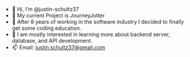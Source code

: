 - 👋 Hi, I’m @justin-schultz37
- 👀 My current Project is JourneyJotter
- 🌱 After 8 years of working in the software industry I decided to finally get some coding education.
- 💞️ I am mostly interested in learning more about backend server, database, and API development.
- 📫 Email: justin.schultz37@gmail.com

<!---
justin-schultz37/justin-schultz37 is a ✨ special ✨ repository because its `README.md` (this file) appears on your GitHub profile.
You can click the Preview link to take a look at your changes.
--->
